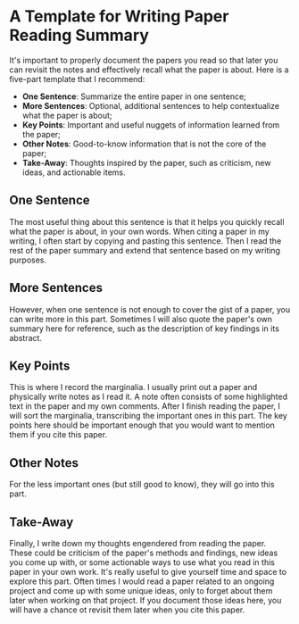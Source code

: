 # A Template for Writing Paper Reading Summary

It's important to properly document the papers you read so that later you can revisit the notes and effectively recall what the paper is about. 
Here is a five-part template that I recommend:

* **One Sentence**: Summarize the entire paper in one sentence;
* **More Sentences**: Optional, additional sentences to help contextualize what the paper is about;
* **Key Points**: Important and useful nuggets of information learned from the paper;
* **Other Notes**: Good-to-know information that is not the core of the paper;
* **Take-Away**: Thoughts inspired by the paper, such as criticism, new ideas, and actionable items.

## One Sentence
The most useful thing about this sentence is that it helps you quickly recall what the paper is about, in your own words.
When citing a paper in my writing, I often start by copying and pasting this sentence.
Then I read the rest of the paper summary and extend that sentence based on my writing purposes.

## More Sentences
However, when one sentence is not enough to cover the gist of a paper, you can write more in this part.
Sometimes I will also quote the paper's own summary here for reference, such as the description of key findings in its abstract.

## Key Points
This is where I record the marginalia. 
I usually print out a paper and physically write notes as I read it. 
A note often consists of some highlighted text in the paper and my own comments.
After I finish reading the paper, I will sort the marginalia, transcribing the important ones in this part.
The key points here should be important enough that you would want to mention them if you cite this paper.

## Other Notes
For the less important ones (but still good to know), they will go into this part.

## Take-Away
Finally, I write down my thoughts engendered from reading the paper.
These could be criticism of the paper's methods and findings, new ideas you come up with, or some actionable ways to use what you read in this paper in your own work.
It's really useful to give yourself time and space to explore this part.
Often times I would read a paper related to an ongoing project and come up with some unique ideas, only to forget about them later when working on that project.
If you document those ideas here, you will have a chance ot revisit them later when you cite this paper.